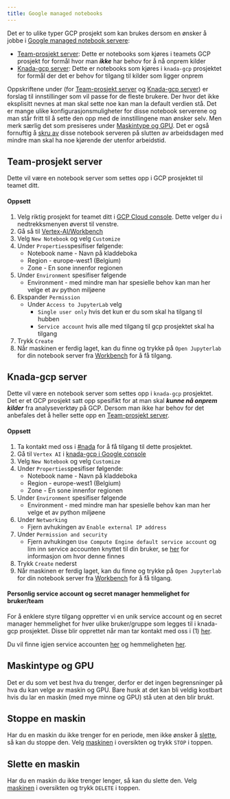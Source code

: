 ```yaml
---
title: Google managed notebooks
---
```


Det er to ulike typer GCP prosjekt som kan brukes dersom en ønsker å jobbe i [Google managed notebook servere](https://cloud.google.com/vertex-ai/docs/workbench/introduction):

- [Team-prosjekt server](#team-prosjekt-server): Dette er notebooks som kjøres i teamets GCP prosjekt for formål hvor man _**ikke**_ har behov for å nå onprem kilder
- [Knada-gcp server](#knada-gcp-server): Dette er notebooks som kjøres i `knada-gcp` prosjektet for formål der det er behov for tilgang til kilder som ligger onprem

Oppskriftene under (for [Team-prosjekt server](#team-prosjekt-server) og [Knada-gcp server](#knada-gcp-server)) er forslag til innstillinger som vil passe for de fleste brukere. Der hvor det ikke eksplisitt nevnes at man skal sette noe kan man la default verdien stå. Det er mange ulike konfigurasjonsmuligheter for disse notebook serverene og man står fritt til å sette den opp med de innstillingene man ønsker selv. Men merk særlig det som presiseres under [Maskintype og GPU](#maskintype-og-gpu). Det er også fornuftig å [skru av](#stoppe-en-maskin) disse notebook serveren på slutten av arbeidsdagen med mindre man skal ha noe kjørende der utenfor arbeidstid.

## Team-prosjekt server
Dette vil være en notebook server som settes opp i GCP prosjektet til teamet ditt. 

#### Oppsett
1. Velg riktig prosjekt for teamet ditt i [GCP Cloud console](https://console.cloud.google.com). Dette velger du i nedtrekksmenyen øverst til venstre.
2. Gå så til [Vertex-AI/Workbench](https://console.cloud.google.com/vertex-ai/workbench/instances)
3. Velg `New Notebook` og velg `Customize`
4. Under `Properties`spesifiser følgende:
    - Notebook name - Navn på kladdeboka
    - Region - europe-west1 (Belgium)
    - Zone - En sone innenfor regionen
5. Under `Environment` spesifiser følgende
    - Environment - med mindre man har spesielle behov kan man her velge et av python miljøene
5. Ekspander `Permission`
    - Under `Access to JupyterLab` velg
        - `Single user only` hvis det kun er du som skal ha tilgang til hubben
        - `Service account` hvis alle med tilgang til gcp prosjektet skal ha tilgang
6. Trykk `Create`
7. Når maskinen er ferdig laget, kan du finne og trykke på `Open Jupyterlab` for din notebook server fra [Workbench](https://console.cloud.google.com/vertex-ai/workbench/user-managed) for å få tilgang.


## Knada-gcp server
Dette vil være en notebook server som settes opp i `knada-gcp` prosjektet. Det er et GCP prosjekt satt opp spesifikt for at man skal _**kunne nå onprem kilder**_ fra analyseverktøy på GCP. Dersom man ikke har behov for det anbefales det å heller sette opp en [Team-prosjekt server](#team-prosjekt-server).

#### Oppsett
1. Ta kontakt med oss i [#nada](https://nav-it.slack.com/archives/CGRMQHT50) for å få tilgang til dette prosjektet.
2. Gå til `Vertex AI` i [knada-gcp i Google console](https://console.cloud.google.com/vertex-ai/workbench/list/instances?orgonly=true&project=knada-gcp&supportedpurview=organizationId)
3. Velg `New Notebook` og velg `Customize`
4. Under `Properties`spesifiser følgende:
    - Notebook name - Navn på kladdeboka
    - Region - europe-west1 (Belgium)
    - Zone - En sone innenfor regionen
5. Under `Environment` spesifiser følgende
    - Environment - med mindre man har spesielle behov kan man her velge et av python miljøene
5. Under `Networking`
   - Fjern avhukingen av `Enable external IP address`
6. Under `Permission and security`
    - Fjern avhukingen `Use Compute Engine default service account` og lim inn service accounten knyttet til din bruker, se [her](#personlig-service-account-og-secret-manager-hemmelighet-for-brukerteam) for informasjon om hvor denne finnes
7. Trykk `Create` nederst
8. Når maskinen er ferdig laget, kan du finne og trykke på `Open Jupyterlab` for din notebook server fra [Workbench](https://console.cloud.google.com/vertex-ai/workbench/user-managed?project=knada-gcp) for å få tilgang.

#### Personlig service account og secret manager hemmelighet for bruker/team
For å enklere styre tilgang oppretter vi en unik service account og en secret manager hemmelighet for hver ulike bruker/gruppe som legges til i knada-gcp prosjektet. Disse blir opprettet når man tar kontakt med oss i (1) [her](#server-med-tilgang-til-on-prem).

Du vil finne igjen service accounten [her](https://console.cloud.google.com/iam-admin/serviceaccounts?project=knada-gcp) og hemmeligheten [her](https://console.cloud.google.com/security/secret-manager?project=knada-gcp).


## Maskintype og GPU
Det er du som vet best hva du trenger, derfor er det ingen begrensninger på hva du kan velge av maskin og GPU. Bare husk at det kan bli veldig kostbart hvis du lar en maskin (med mye minne og GPU) stå uten at den blir brukt.


## Stoppe en maskin
Har du en maskin du ikke trenger for en periode, men ikke ønsker å [slette](#slette-en-maskin), så kan du stoppe den. Velg [maskinen](https://console.cloud.google.com/vertex-ai/workbench/instances) i oversikten og trykk `STOP` i toppen.


## Slette en maskin
Har du en maskin du ikke trenger lenger, så kan du slette den. Velg [maskinen](https://console.cloud.google.com/vertex-ai/workbench/instances) i oversikten og trykk `DELETE` i toppen.
